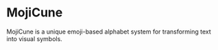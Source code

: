# MojiCune
MojiCune is a unique emoji-based alphabet system for transforming text into visual symbols.
